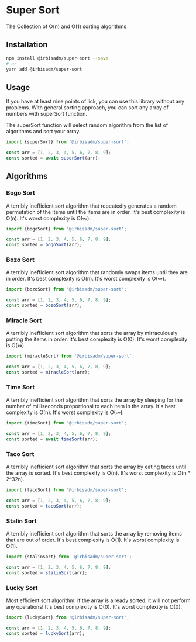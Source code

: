 # Super Sort

The Collection of O(n) and O(1) sorting algorithms

## Installation

```bash
npm install @irbisadm/super-sort --save
# or
yarn add @irbisadm/super-sort
```

## Usage

If you have at least nine points of lick, you can use this library without any problems. With general sorting approach,
you can sort any array of numbers with superSort function.

The superSort function will select random algorithm from the list of algorithms and sort your array.

```js
import {superSort} from '@irbisadm/super-sort';

const arr = [1, 2, 3, 4, 5, 6, 7, 8, 9];
const sorted = await superSort(arr);
```

## Algorithms

### Bogo Sort

A terribly inefficient sort algorithm that repeatedly generates a random permutation of the items until the items are in
order.
It's best complexity is O(n). It's worst complexity is O(∞).

```js
import {bogoSort} from '@irbisadm/super-sort';

const arr = [1, 2, 3, 4, 5, 6, 7, 8, 9];
const sorted = bogoSort(arr);
```

### Bozo Sort

A terribly inefficient sort algorithm that randomly swaps items until they are in order.
It's best complexity is O(n). It's worst complexity is O(∞).

```js
import {bozoSort} from '@irbisadm/super-sort';

const arr = [1, 2, 3, 4, 5, 6, 7, 8, 9];
const sorted = bozoSort(arr);
```

### Miracle Sort

A terribly inefficient sort algorithm that sorts the array by mirraculously putting the items in order.
It's best complexity is O(0). It's worst complexity is O(∞).

```js
import {miracleSort} from '@irbisadm/super-sort';

const arr = [1, 2, 3, 4, 5, 6, 7, 8, 9];
const sorted = miracleSort(arr);
```

### Time Sort

A terribly inefficient sort algorithm that sorts the array by sleeping for the number of milliseconds proportional to
each item in the array.
It's best complexity is O(n). It's worst complexity is O(∞).

```js
import {timeSort} from '@irbisadm/super-sort';

const arr = [1, 2, 3, 4, 5, 6, 7, 8, 9];
const sorted = await timeSort(arr);
```

### Taco Sort

A terribly inefficient sort algorithm that sorts the array by eating tacos until the array is sorted.
It's best complexity is O(n). It's worst complexity is O(n * 2^32n).

```js
import {tacoSort} from '@irbisadm/super-sort';

const arr = [1, 2, 3, 4, 5, 6, 7, 8, 9];
const sorted = tacoSort(arr);
```

### Stalin Sort

A terribly inefficient sort algorithm that sorts the array by removing items that are out of order.
It's best complexity is O(1). It's worst complexity is O(1).

```js
import {stalinSort} from '@irbisadm/super-sort';

const arr = [1, 2, 3, 4, 5, 6, 7, 8, 9];
const sorted = stalinSort(arr);
```

### Lucky Sort

Most efficient sort algorithm: if the array is already sorted, it will not perform any operations!
It's best complexity is O(0). It's worst complexity is O(0).

```js
import {luckySort} from '@irbisadm/super-sort';

const arr = [1, 2, 3, 4, 5, 6, 7, 8, 9];
const sorted = luckySort(arr);
```